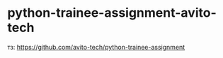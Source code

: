 # python-trainee-assignment-avito-tech

тз: https://github.com/avito-tech/python-trainee-assignment
